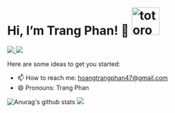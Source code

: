 # Hi, I’m Trang Phan!  👋  <img src="https://emoji.gg/assets/emoji/9085-totoro.png" width="64px" height="64px" alt="totoro">
<a href=[https://www.linkedin.com/in/trangpnh/](https://www.linkedin.com/in/trangpnh/)> <img src="https://img.shields.io/badge/-LinkedIn-0e76a8?style=plastic&logo=linkedIn"> </a> <img src="https://komarev.com/ghpvc/?username=trangphann&color=blue">

Here are some ideas to get you started:
- 📫 How to reach me: hoangtrangphan47@gmail.com
- 😄 Pronouns: Trang Phan


![Anurag's github stats](https://github-readme-stats.vercel.app/api?username=trangphann&theme=buefy&show_icons=true)
<img src="https://github-readme-stats.vercel.app/api/top-langs/?username=trangphann&theme=buefy&layout=compact&langs_count=6">

